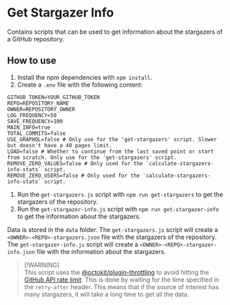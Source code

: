 # Get Stargazer Info

Contains scripts that can be used to get information about the stargazers of a GitHub repository.

## How to use

1. Install the npm dependencies with `npm install`.
2. Create a `.env` file with the following content:

```env
GITHUB_TOKEN=YOUR_GITHUB_TOKEN
REPO=REPOSITORY_NAME
OWNER=REPOSITORY_OWNER
LOG_FREQUENCY=50
SAVE_FREQUENCY=100
MAIN_INFO=true
TOTAL_COMMITS=false
USE_GRAPHQL=false # Only use for the 'get-stargazers' script. Slower but doesn't have a 40 pages limit.
LOAD=false # Whether to continue from the last saved point or start from scratch. Only use for the 'get-stargazers' script.
REMOVE_ZERO_VALUES=false # Only used for the `calculate-stargazers-info-stats` script.
REMOVE_ZERO_USERS=false # Only used for the `calculate-stargazers-info-stats` script.
```

1. Run the `get-stargazers.js` script with `npm run get-stargazers` to get the stargazers of the repository.
2. Run the `get-stargazer-info.js` script with `npm run get-stargazer-info` to get the information about the stargazers.

Data is stored in the `data` folder. The `get-stargazers.js` script will create a `<OWNER>-<REPO>-stargazers.json` file with the stargazers of the repository. The `get-stargazer-info.js` script will create a `<OWNER>-<REPO>-stargazer-info.json` file with the information about the stargazers.

> [!WARNING]\
> This script uses the [@octokit/plugin-throttling](https://www.npmjs.com/package/@octokit/plugin-throttling) to avoid hitting the [GitHub API rate limit](https://docs.github.com/en/graphql/overview/resource-limitations). This is done by waiting for the time specified in the `retry-after` header. This means that if the source of interest has many stargazers, it will take a long time to get all the data.

